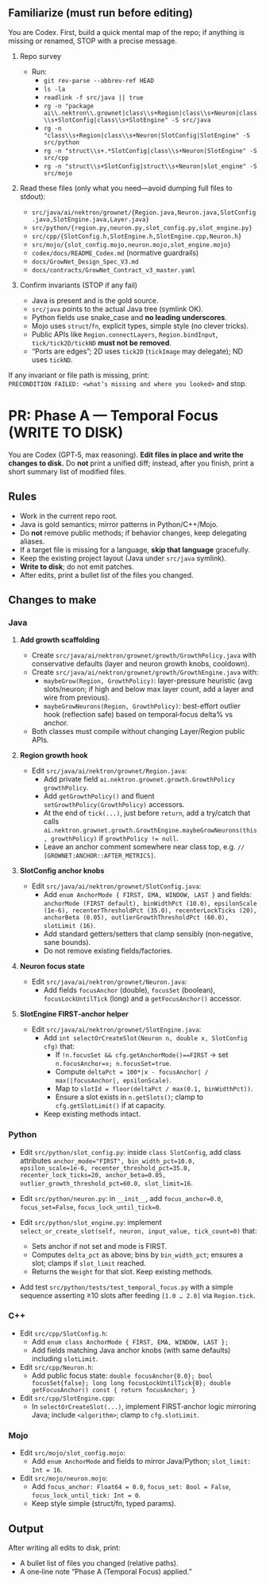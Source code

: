 ## Familiarize (must run before editing)

You are Codex. First, build a quick mental map of the repo; if anything is missing or renamed, STOP with a precise message.

1) Repo survey
   - Run:
     - `git rev-parse --abbrev-ref HEAD`
     - `ls -la`
     - `readlink -f src/java || true`
     - `rg -n "package ai\\.nektron\\.grownet|class\\s+Region|class\\s+Neuron|class\\s+SlotConfig|class\\s+SlotEngine" -S src/java`
     - `rg -n "class\\s+Region|class\\s+Neuron|SlotConfig|SlotEngine" -S src/python`
     - `rg -n "struct\\s+.*SlotConfig|class\\s+Neuron|SlotEngine" -S src/cpp`
     - `rg -n "struct\\s+SlotConfig|struct\\s+Neuron|slot_engine" -S src/mojo`

2) Read these files (only what you need—avoid dumping full files to stdout):
   - `src/java/ai/nektron/grownet/{Region.java,Neuron.java,SlotConfig.java,SlotEngine.java,Layer.java}`
   - `src/python/{region.py,neuron.py,slot_config.py,slot_engine.py}`
   - `src/cpp/{SlotConfig.h,SlotEngine.h,SlotEngine.cpp,Neuron.h}`
   - `src/mojo/{slot_config.mojo,neuron.mojo,slot_engine.mojo}`
   - `codex/docs/README_Codex.md` (normative guardrails)
   - `docs/GrowNet_Design_Spec_V3.md`
   - `docs/contracts/GrowNet_Contract_v3_master.yaml`

3) Confirm invariants (STOP if any fail)
   - Java is present and is the gold source.
   - `src/java` points to the actual Java tree (symlink OK).
   - Python fields use snake_case and **no leading underscores**.
   - Mojo uses `struct`/`fn`, explicit types, simple style (no clever tricks).
   - Public APIs like `Region.connectLayers`, `Region.bindInput`, `tick/tick2D/tickND` **must not be removed**.
   - “Ports are edges”; 2D uses `tick2D` (`tickImage` may delegate); ND uses `tickND`.

If any invariant or file path is missing, print:  
`PRECONDITION FAILED: <what’s missing and where you looked>` and stop.


# PR: Phase A — Temporal Focus (WRITE TO DISK)

You are Codex (GPT‑5, max reasoning). **Edit files in place and write the changes to disk.**
Do **not** print a unified diff; instead, after you finish, print a short summary list of modified files.

## Rules
- Work in the current repo root.
- Java is gold semantics; mirror patterns in Python/C++/Mojo.
- Do **not** remove public methods; if behavior changes, keep delegating aliases.
- If a target file is missing for a language, **skip that language** gracefully.
- Keep the existing project layout (Java under `src/java` symlink).
- **Write to disk**; do not emit patches.
- After edits, print a bullet list of the files you changed.

## Changes to make

### Java
1. **Add growth scaffolding**
   - Create `src/java/ai/nektron/grownet/growth/GrowthPolicy.java` with conservative defaults (layer and neuron growth knobs, cooldown).
   - Create `src/java/ai/nektron/grownet/growth/GrowthEngine.java` with:
     - `maybeGrow(Region, GrowthPolicy)`: layer-pressure heuristic (avg slots/neuron; if high and below max layer count, add a layer and wire from previous).
     - `maybeGrowNeurons(Region, GrowthPolicy)`: best-effort outlier hook (reflection safe) based on temporal‑focus delta% vs anchor.
   - Both classes must compile without changing Layer/Region public APIs.

2. **Region growth hook**
   - Edit `src/java/ai/nektron/grownet/Region.java`:
     - Add private field `ai.nektron.grownet.growth.GrowthPolicy growthPolicy`.
     - Add `getGrowthPolicy()` and fluent `setGrowthPolicy(GrowthPolicy)` accessors.
     - At the end of `tick(...)`, just before `return`, add a try/catch that calls
       `ai.nektron.grownet.growth.GrowthEngine.maybeGrowNeurons(this, growthPolicy)` if `growthPolicy != null`.
     - Leave an anchor comment somewhere near class top, e.g. `// [GROWNET:ANCHOR::AFTER_METRICS]`.

3. **SlotConfig anchor knobs**
   - Edit `src/java/ai/nektron/grownet/SlotConfig.java`:
     - Add `enum AnchorMode { FIRST, EMA, WINDOW, LAST }` and fields:
       `anchorMode (FIRST default), binWidthPct (10.0), epsilonScale (1e-6), recenterThresholdPct (35.0), recenterLockTicks (20), anchorBeta (0.05), outlierGrowthThresholdPct (60.0), slotLimit (16)`.
     - Add standard getters/setters that clamp sensibly (non‑negative, sane bounds).
     - Do not remove existing fields/factories.

4. **Neuron focus state**
   - Edit `src/java/ai/nektron/grownet/Neuron.java`:
     - Add fields `focusAnchor` (double), `focusSet` (boolean), `focusLockUntilTick` (long) and a `getFocusAnchor()` accessor.

5. **SlotEngine FIRST‑anchor helper**
   - Edit `src/java/ai/nektron/grownet/SlotEngine.java`:
     - Add `int selectOrCreateSlot(Neuron n, double x, SlotConfig cfg)` that:
       - If `!n.focusSet && cfg.getAnchorMode()==FIRST` → set `n.focusAnchor=x; n.focusSet=true`.
       - Compute `deltaPct = 100*|x - focusAnchor| / max(|focusAnchor|, epsilonScale)`.
       - Map to `slotId = floor(deltaPct / max(0.1, binWidthPct))`.
       - Ensure a slot exists in `n.getSlots()`; clamp to `cfg.getSlotLimit()` if at capacity.
     - Keep existing methods intact.

### Python
- Edit `src/python/slot_config.py`: inside `class SlotConfig`, add class attributes
  `anchor_mode="FIRST", bin_width_pct=10.0, epsilon_scale=1e-6, recenter_threshold_pct=35.0, recenter_lock_ticks=20, anchor_beta=0.05, outlier_growth_threshold_pct=60.0, slot_limit=16`.
- Edit `src/python/neuron.py`: in `__init__`, add `focus_anchor=0.0`, `focus_set=False`, `focus_lock_until_tick=0`.
- Edit `src/python/slot_engine.py`: implement `select_or_create_slot(self, neuron, input_value, tick_count=0)` that:
  - Sets anchor if not set and mode is FIRST.
  - Computes `delta_pct` as above; bins by `bin_width_pct`; ensures a slot; clamps if `slot_limit` reached.
  - Returns the `Weight` for that slot. Keep existing methods.

- Add test `src/python/tests/test_temporal_focus.py` with a simple sequence asserting ≥10 slots after feeding `[1.0 … 2.0]` via `Region.tick`.

### C++
- Edit `src/cpp/SlotConfig.h`:
  - Add `enum class AnchorMode { FIRST, EMA, WINDOW, LAST };`
  - Add fields matching Java anchor knobs (with same defaults) including `slotLimit`.
- Edit `src/cpp/Neuron.h`:
  - Add public focus state: `double focusAnchor{0.0}; bool focusSet{false}; long long focusLockUntilTick{0}; double getFocusAnchor() const { return focusAnchor; }`
- Edit `src/cpp/SlotEngine.cpp`:
  - In `selectOrCreateSlot(...)`, implement FIRST‑anchor logic mirroring Java; include `<algorithm>`; clamp to `cfg.slotLimit`.

### Mojo
- Edit `src/mojo/slot_config.mojo`:
  - Add `enum AnchorMode` and fields to mirror Java/Python; `slot_limit: Int = 16`.
- Edit `src/mojo/neuron.mojo`:
  - Add `focus_anchor: Float64 = 0.0`, `focus_set: Bool = False`, `focus_lock_until_tick: Int = 0`.
  - Keep style simple (struct/fn, typed params).

## Output
After writing all edits to disk, print:
- A bullet list of files you changed (relative paths).
- A one‑line note “Phase A (Temporal Focus) applied.”

